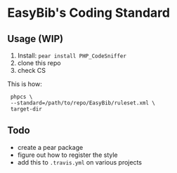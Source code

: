 # EasyBib's Coding Standard

## Usage (WIP)

 1. Install: `pear install PHP_CodeSniffer`
 2. clone this repo
 3. check CS

This is how:

     phpcs \
     --standard=/path/to/repo/EasyBib/ruleset.xml \
     target-dir

## Todo

 * create a pear package
 * figure out how to register the style
 * add this to `.travis.yml` on various projects
